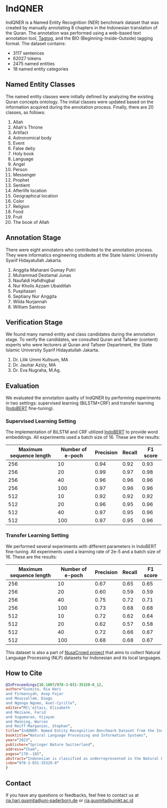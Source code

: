 # IndQNER
IndQNER is a Named Entity Recognition (NER) benchmark dataset that was created by manually annotating 8 chapters in the Indonesian translation of the Quran. The annotation was performed using a web-based text annotation tool, [Tagtog](https://www.tagtog.com/), and the BIO (Beginning-Inside-Outside) tagging format. The dataset contains:
* 3117 sentences
* 62027 tokens
* 2475 named entities
* 18 named entity categories

## Named Entity Classes
The named entity classes were initially defined by analyzing the existing Quran concepts ontology. The initial classes were updated based on the information acquired during the annotation process. Finally, there are 20 classes, as follows:
1. Allah
2. Allah's Throne
3. Artifact
4. Astronomical body
5. Event
6. False deity
7. Holy book
8. Language
9. Angel
10. Person
11. Messenger
12. Prophet
13. Sentient
14. Afterlife location
15. Geographical location
16. Color
17. Religion
18. Food
19. Fruit
20. The book of Allah

## Annotation Stage
There were eight annotators who contributed to the annotation process. They were informatics engineering students at the State Islamic University Syarif Hidayatullah Jakarta. 
1. Anggita Maharani Gumay Putri
2. Muhammad Destamal Junas
3. Naufaldi Hafidhigbal
4. Nur Kholis Azzam Ubaidillah
5. Puspitasari
6. Septiany Nur Anggita
7. Wilda Nurjannah
8. William Santoso

## Verification Stage
We found many named entity and class candidates during the annotation stage. To verify the candidates, we consulted Quran and Tafseer (content) experts who were lecturers at Quran and Tafseer Department, the State Islamic University Syarif Hidayatullah Jakarta.
1. Dr. Lilik Ummi Kultsum, MA
2. Dr. Jauhar Azizy, MA
3. Dr. Eva Nugraha, M.Ag.

## Evaluation
We evaluated the annotation quality of IndQNER by performing experiments in two settings: supervised learning (BiLSTM+CRF) and transfer learning ([IndoBERT](https://huggingface.co/indobenchmark/indobert-base-p1) fine-tuning). 

### Supervised Learning Setting
The implementation of BiLSTM and CRF utilized [IndoBERT](https://huggingface.co/indobenchmark/indobert-base-p1) to provide word embeddings. All experiments used a batch size of 16. These are the results:

|Maximum sequence length|Number of e-poch|Precision|Recall|F1 score|
|-----------------------|----------------|---------|------|--------|
|         256		|       10	 |   0.94  | 0.92 |  0.93  |
|         256		|       20	 |   0.99  | 0.97 |  0.98  |
|         256		|       40	 |   0.96  | 0.96 |  0.96  |
|         256		|       100	 |   0.97  | 0.96 |  0.96  |
|         512		|	10	 |   0.92  | 0.92 |  0.92  |
|	  512		| 	20	 |   0.96  | 0.95 |  0.96  |
|	  512 		|       40       |   0.97  | 0.95 |  0.96  |
|	  512 		|       100      |   0.97  | 0.95 |  0.96  |

### Transfer Learning Setting
We performed several experiments with different parameters in IndoBERT fine-tuning. All experiments used a learning rate of 2e-5 and a batch size of 16. These are the results:

|Maximum sequence length|Number of e-poch|Precision|Recall|F1 score|
|-----------------------|----------------|---------|------|--------|
|	  256		|	10	 |   0.67  | 0.65 |  0.65  |
|	  256 		|	20	 |   0.60  | 0.59 |  0.59  |
|	  256		|	40	 |   0.75  | 0.72 |  0.71  |
|	  256		|	100	 |   0.73  | 0.68 |  0.68  |
|	  512		|	10	 |   0.72  | 0.62 |  0.64  |
|	  512		|	20	 |   0.62  | 0.57 |  0.58  |
|	  512		|	40	 |   0.72  | 0.66 |  0.67  |
|	  512		|	100	 |   0.68  | 0.68 |  0.67  |

This dataset is also a part of [NusaCrowd project](https://github.com/IndoNLP/nusa-crowd) that aims to collect Natural Language Processing (NLP) datasets for Indonesian and its local languages.

## How to Cite
```bibtex
@InProceedings{10.1007/978-3-031-35320-8_12,
author="Gusmita, Ria Hari
and Firmansyah, Asep Fajar
and Moussallem, Diego
and Ngonga Ngomo, Axel-Cyrille",
editor="M{\'e}tais, Elisabeth
and Meziane, Farid
and Sugumaran, Vijayan
and Manning, Warren
and Reiff-Marganiec, Stephan",
title="IndQNER: Named Entity Recognition Benchmark Dataset from the Indonesian Translation of the Quran",
booktitle="Natural Language Processing and Information Systems",
year="2023",
publisher="Springer Nature Switzerland",
address="Cham",
pages="170--185",
abstract="Indonesian is classified as underrepresented in the Natural Language Processing (NLP) field, despite being the tenth most spoken language in the world with 198 million speakers. The paucity of datasets is recognized as the main reason for the slow advancements in NLP research for underrepresented languages. Significant attempts were made in 2020 to address this drawback for Indonesian. The Indonesian Natural Language Understanding (IndoNLU) benchmark was introduced alongside IndoBERT pre-trained language model. The second benchmark, Indonesian Language Evaluation Montage (IndoLEM), was presented in the same year. These benchmarks support several tasks, including Named Entity Recognition (NER). However, all NER datasets are in the public domain and do not contain domain-specific datasets. To alleviate this drawback, we introduce IndQNER, a manually annotated NER benchmark dataset in the religious domain that adheres to a meticulously designed annotation guideline. Since Indonesia has the world's largest Muslim population, we build the dataset from the Indonesian translation of the Quran. The dataset includes 2475 named entities representing 18 different classes. To assess the annotation quality of IndQNER, we perform experiments with BiLSTM and CRF-based NER, as well as IndoBERT fine-tuning. The results reveal that the first model outperforms the second model achieving 0.98 F1 points. This outcome indicates that IndQNER may be an acceptable evaluation metric for Indonesian NER tasks in the aforementioned domain, widening the research's domain range.",
isbn="978-3-031-35320-8"
}
```

## Contact
If you have any questions or feedbacks, feel free to contact us at ria.hari.gusmita@uni-paderborn.de or ria.gusmita@uinjkt.ac.id
